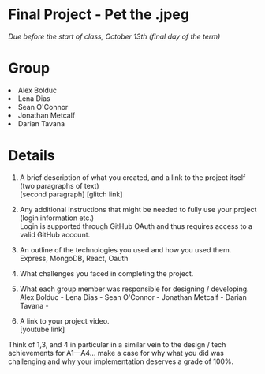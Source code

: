 # Final Project - Pet the .jpeg
*Due before the start of class, October 13th (final day of the term)*

# Group
<li>Alex Bolduc
<li>Lena Dias
<li>Sean O'Connor
<li>Jonathan Metcalf
<li>Darian Tavana

# Details

1. A brief description of what you created, and a link to the project itself (two paragraphs of text)<br>
[second paragraph]
[glitch link]

2. Any additional instructions that might be needed to fully use your project (login information etc.)<br>
Login is supported through GitHub OAuth and thus requires access to a valid GitHub account.

3. An outline of the technologies you used and how you used them.<br>
Express, MongoDB, React, Oauth

4. What challenges you faced in completing the project.<br>

5. What each group member was responsible for designing / developing.<br>
Alex Bolduc - 
Lena Dias - 
Sean O'Connor - 
Jonathan Metcalf - 
Darian Tavana - 

6. A link to your project video.<br>
[youtube link]

Think of 1,3, and 4 in particular in a similar vein to the design / tech achievements for A1—A4… make a case for why what you did was challenging and why your implementation deserves a grade of 100%.

